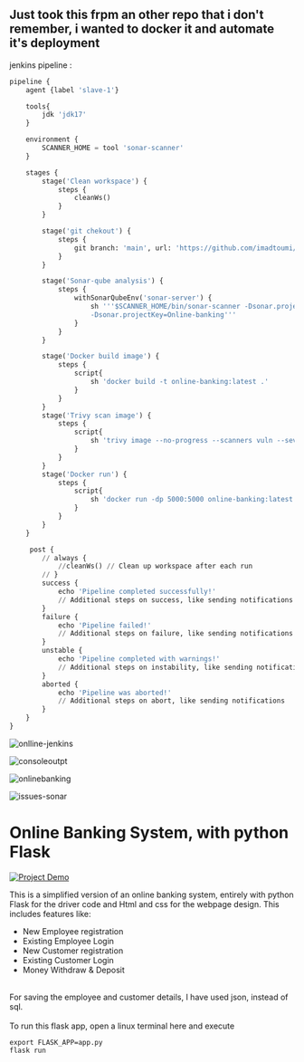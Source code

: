 ## Just took this frpm an other repo that i don't remember, i wanted to docker it and automate it's deployment

jenkins pipeline : </br>
```python
pipeline {
    agent {label 'slave-1'}

    tools{
        jdk 'jdk17'
    }

    environment {
        SCANNER_HOME = tool 'sonar-scanner'
    }

    stages {
        stage('Clean workspace') {
            steps {
                cleanWs()
            }
        }

        stage('git chekout') {
            steps {
                git branch: 'main', url: 'https://github.com/imadtoumi/Online-Banking-System-with-Flask-master.git'
            }
        }

        stage('Sonar-qube analysis') {
            steps {
                withSonarQubeEnv('sonar-server') {
                    sh '''$SCANNER_HOME/bin/sonar-scanner -Dsonar.projectName=Online-banking \
                    -Dsonar.projectKey=Online-banking'''
                }
            }
        }

        stage('Docker build image') {
            steps {
                script{
                    sh 'docker build -t online-banking:latest .'
                }
            }
        }
        stage('Trivy scan image') {
            steps {
                script{
                    sh 'trivy image --no-progress --scanners vuln --severity HIGH,CRITICAL --format table -o scan.txt online-banking:latest'
                }
            }
        }
        stage('Docker run') {
            steps {
                script{
                    sh 'docker run -dp 5000:5000 online-banking:latest'
                }
            }
        }
    }

     post {
        // always {
            //cleanWs() // Clean up workspace after each run
        // }
        success {
            echo 'Pipeline completed successfully!'
            // Additional steps on success, like sending notifications
        }
        failure {
            echo 'Pipeline failed!'
            // Additional steps on failure, like sending notifications
        }
        unstable {
            echo 'Pipeline completed with warnings!'
            // Additional steps on instability, like sending notifications
        }
        aborted {
            echo 'Pipeline was aborted!'
            // Additional steps on abort, like sending notifications
        }
    }
}
```
![onlline-jenkins](https://github.com/imadtoumi/Online-Banking-System-with-Flask-master/assets/41326066/3e500cb8-540c-4c57-b053-775ac90ed0d2) </br>

![consoleoutpt](https://github.com/imadtoumi/Online-Banking-System-with-Flask-master/assets/41326066/bb772187-cc54-42b2-b7dd-2e0a88ad300e) </br>

![onlinebanking](https://github.com/imadtoumi/Online-Banking-System-with-Flask-master/assets/41326066/f7e7202c-ea40-4aa9-b4bc-02dd1cba4f96) </br>

![issues-sonar](https://github.com/imadtoumi/Online-Banking-System-with-Flask-master/assets/41326066/bb0e79f9-a16c-44e8-bb31-d0b755eb7b07)


# Online Banking System, with python Flask

[![Project Demo](https://img.youtube.com/vi/E0A_Z9ybDeo/0.jpg)](https://www.youtube.com/watch?v=E0A_Z9ybDeo)

This is a simplified version of an online banking system, entirely with python Flask for the driver code and Html and css for the webpage design.
This includes features like:
* New Employee registration
* Existing Employee Login
* New Customer registration
* Existing Customer Login
* Money Withdraw & Deposit

<br>
For saving the employee and customer details, I have used json, instead of sql.

<br>
<br>
To run this flask app, open a linux terminal here and execute 

`export FLASK_APP=app.py` <br> `flask run`
